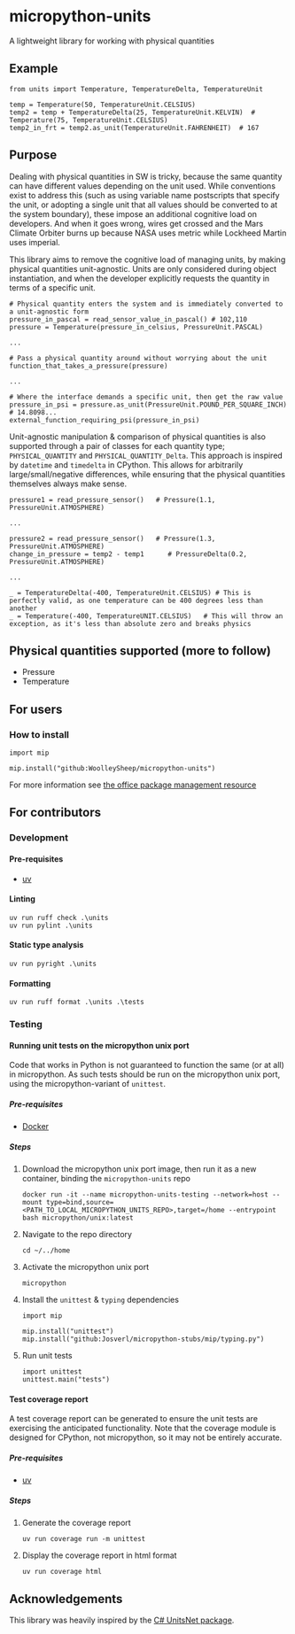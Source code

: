 # micropython-units
A lightweight library for working with physical quantities

## Example
    from units import Temperature, TemperatureDelta, TemperatureUnit

    temp = Temperature(50, TemperatureUnit.CELSIUS)
    temp2 = temp + TemperatureDelta(25, TemperatureUnit.KELVIN)  # Temperature(75, TemperatureUnit.CELSIUS)
    temp2_in_frt = temp2.as_unit(TemperatureUnit.FAHRENHEIT)  # 167

## Purpose
Dealing with physical quantities in SW is tricky, because the same quantity can have different values depending on the unit used. While conventions exist to address this (such as using variable name postscripts that specify the unit, or adopting a single unit that all values should be converted to at the system boundary), these impose an additional cognitive load on developers. And when it goes wrong, wires get crossed and the Mars Climate Orbiter burns up because NASA uses metric while Lockheed Martin uses imperial.

This library aims to remove the cognitive load of managing units, by making physical quantities unit-agnostic. Units are only considered during object instantiation, and when the developer explicitly requests the quantity in terms of a specific unit.

    # Physical quantity enters the system and is immediately converted to a unit-agnostic form
    pressure_in_pascal = read_sensor_value_in_pascal() # 102,110
    pressure = Temperature(pressure_in_celsius, PressureUnit.PASCAL)

    ...

    # Pass a physical quantity around without worrying about the unit
    function_that_takes_a_pressure(pressure)

    ...

    # Where the interface demands a specific unit, then get the raw value
    pressure_in_psi = pressure.as_unit(PressureUnit.POUND_PER_SQUARE_INCH)   # 14.8098...
    external_function_requiring_psi(pressure_in_psi)

Unit-agnostic manipulation & comparison of physical quantities is also supported through a pair of classes for each quantity type; `PHYSICAL_QUANTITY` and `PHYSICAL_QUANTITY_Delta`. This approach is inspired by `datetime` and `timedelta` in CPython. This allows for arbitrarily large/small/negative differences, while ensuring that the physical quantities themselves always make sense.

    pressure1 = read_pressure_sensor()   # Pressure(1.1, PressureUnit.ATMOSPHERE)

    ...

    pressure2 = read_pressure_sensor()   # Pressure(1.3, PressureUnit.ATMOSPHERE)
    change_in_pressure = temp2 - temp1      # PressureDelta(0.2, PressureUnit.ATMOSPHERE)

    ...

    _ = TemperatureDelta(-400, TemperatureUnit.CELSIUS) # This is perfectly valid, as one temperature can be 400 degrees less than another
    _ = Temperature(-400, TemperatureUNIT.CELSIUS)   # This will throw an exception, as it's less than absolute zero and breaks physics


## Physical quantities supported (more to follow)
- Pressure
- Temperature

## For users
### How to install
    import mip

    mip.install("github:WoolleySheep/micropython-units")

For more information see [the office package management resource](https://docs.micropython.org/en/latest/reference/packages.html)

## For contributors
### Development
#### Pre-requisites
- [uv](https://docs.astral.sh/uv/)
#### Linting
    uv run ruff check .\units
    uv run pylint .\units
#### Static type analysis
    uv run pyright .\units
#### Formatting
    uv run ruff format .\units .\tests

### Testing
#### Running unit tests on the micropython unix port
Code that works in Python is not guaranteed to function the same (or at all) in micropython. As such tests should be run on the micropython unix port, using the micropython-variant of `unittest`.
##### Pre-requisites
- [Docker](https://www.docker.com/)
##### Steps
1. Download the micropython unix port image, then run it as a new container, binding the `micropython-units` repo
    ```
    docker run -it --name micropython-units-testing --network=host --mount type=bind,source=<PATH_TO_LOCAL_MICROPYTHON_UNITS_REPO>,target=/home --entrypoint bash micropython/unix:latest
    ```
2. Navigate to the repo directory
    ```
    cd ~/../home
    ```
3. Activate the micropython unix port
    ```
    micropython
    ```
4. Install the `unittest` & `typing` dependencies
    ```
    import mip

    mip.install("unittest")
    mip.install("github:Josverl/micropython-stubs/mip/typing.py")
    ```
5. Run unit tests
    ```
    import unittest
    unittest.main("tests")
    ```
#### Test coverage report
A test coverage report can be generated to ensure the unit tests are exercising the anticipated functionality. Note that the coverage module is designed for CPython, not micropython, so it may not be entirely accurate.
##### Pre-requisites
- [uv](https://docs.astral.sh/uv/)
##### Steps
1. Generate the coverage report
    ```
    uv run coverage run -m unittest
    ```
2. Display the coverage report in html format
    ```
    uv run coverage html
    ```

## Acknowledgements
This library was heavily inspired by the [C# UnitsNet package](https://github.com/angularsen/UnitsNet).
